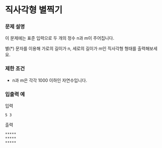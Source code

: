 # 직사각형 별찍기

### 문제 설명

이 문제에는 표준 입력으로 두 개의 정수 n과 m이 주어집니다.

별(\*) 문자를 이용해 가로의 길이가 n, 세로의 길이가 m인 직사각형 형태를 출력해보세요.

### 제한 조건

- n과 m은 각각 1000 이하인 자연수입니다.

### 입출력 예

입력

```
5 3
```

출력

```
*****
*****
*****
```
